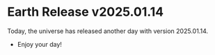 # Earth Release v2025.01.14
Today, the universe has released another day with version 2025.01.14.
- Enjoy your day!
